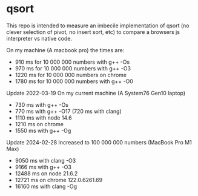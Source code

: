 # qsort
This repo is intended to measure an imbecile implementation of qsort (no clever selection of pivot, no insert sort, etc) to compare a browsers js interpreter vs native code.

On my machine (A macbook pro) the times are:
* 910 ms for 10 000 000 numbers with g++ -Os
* 970 ms for 10 000 000 numbers with g++ -O3
* 1220 ms for 10 000 000 numbers on chrome
* 1780 ms for 10 000 000 numbers with g++ -O0

Update 2022-03-19
On my current machine (A System76 Gen10 laptop)
* 730 ms with g++ -Os
* 770 ms with g++ -O17 (720 ms with clang)
* 1110 ms with node 14.6
* 1210 ms on chrome
* 1550 ms with g++ -Og

Update 2024-02-28
Increased to 100 000 000 numbers (MacBook Pro M1 Max)
* 9050 ms with clang -O3
* 9166 ms with g++ -O3
* 12488 ms on node 21.6.2
* 12721 ms on chrome 122.0.6261.69 
* 16160 ms with clang -Og
